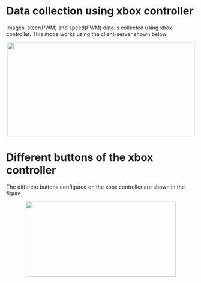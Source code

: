 # Data collection using xbox controller

Images, steer(PWM) and speed(PWM) data is collected using xbox controller. This mode works using the client-server shown below.

<p align="center">
   <img src="https://github.com/scope-lab-vu/deep-nn-car/blob/master/images/architecture.png" align="center" width="500" height="250">
</p>

# Different buttons of the xbox controller

The different buttons configured on the xbox controller are shown in the figure.

<p align="center">
   <img src="https://github.com/scope-lab-vu/deep-nn-car/blob/master/images/controller.PNG" align="center" width="400" height="200">
</p>

